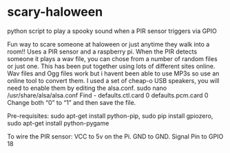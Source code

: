 # scary-haloween
python script to play a spooky sound when a PIR sensor triggers via GPIO 

Fun way to scare someone at haloween or just anytime they walk into a room!!
Uses a PIR sensor and a raspberry pi.  When the PIR detects someone it plays a wav file, you can chose from a number of random files or just one.   This has been put together using lots of different sites online.  Wav files and Ogg files work but i havent been able to use MP3s so use an online tool to convert them.
I used a set of cheap-o USB speakers, you will need to enable them by editing the alsa.conf.
sudo nano /usr/share/alsa/alsa.conf
Find - 
defaults.ctl.card 0
defaults.pcm.card 0
Change both “0” to “1” and then save the file. 

Pre-requisites:
sudo apt-get install python-pip, 
sudo pip install gpiozero, 
sudo apt-get install python-pygame

To wire the PIR sensor:
VCC to 5v on the Pi. 
GND to GND. 
Signal Pin to GPIO 18
